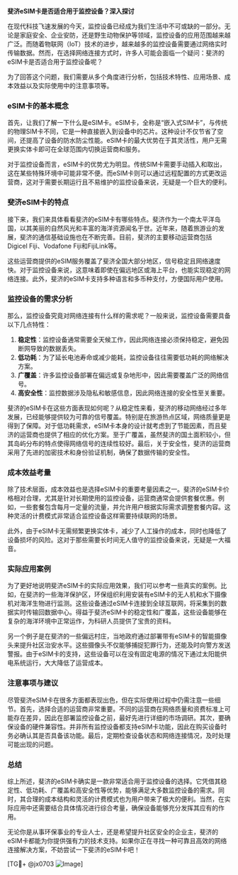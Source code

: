 **斐济eSIM卡是否适合用于监控设备？深入探讨**

在现代科技飞速发展的今天，监控设备已经成为我们生活中不可或缺的一部分。无论是家庭安全、企业安防，还是野生动物保护等领域，监控设备的应用范围越来越广泛。而随着物联网（IoT）技术的进步，越来越多的监控设备需要通过网络实时传输数据。然而，在选择网络连接方式时，许多人可能会面临一个疑问：斐济的eSIM卡是否适合用于监控设备呢？

为了回答这个问题，我们需要从多个角度进行分析，包括技术特性、应用场景、成本效益以及实际使用中的注意事项等。

### eSIM卡的基本概念

首先，让我们了解一下什么是eSIM卡。eSIM卡，全称是“嵌入式SIM卡”，与传统的物理SIM卡不同，它是一种直接嵌入到设备中的芯片。这种设计不仅节省了空间，还提高了设备的防水防尘性能。eSIM卡的最大优势在于其灵活性，用户无需更换实体卡即可在全球范围内切换运营商和服务。

对于监控设备而言，eSIM卡的优势尤为明显。传统SIM卡需要手动插入和取出，这在某些特殊环境中可能非常不便。而eSIM卡则可以通过远程配置的方式更改运营商，这对于需要长期运行且不易维护的监控设备来说，无疑是一个巨大的便利。

### 斐济eSIM卡的特点

接下来，我们来具体看看斐济的eSIM卡有哪些特点。斐济作为一个南太平洋岛国，以其美丽的自然风光和丰富的海洋资源闻名于世。近年来，随着旅游业的发展，斐济的通信基础设施也在不断完善。目前，斐济的主要移动运营商包括Digicel Fiji、Vodafone Fiji和FijiLink等。

这些运营商提供的eSIM服务覆盖了斐济全国大部分地区，信号稳定且网络速度快。对于监控设备来说，这意味着即使在偏远地区或海上平台，也能实现稳定的网络连接。此外，斐济的eSIM卡支持多种语言和多币种支付，方便国际用户使用。

### 监控设备的需求分析

那么，监控设备究竟对网络连接有什么样的需求呢？一般来说，监控设备需要具备以下几点特性：

1. **稳定性**：监控设备通常需要全天候工作，因此网络连接必须保持稳定，避免因断网导致的数据丢失。
2. **低功耗**：为了延长电池寿命或减少能耗，监控设备往往需要低功耗的网络解决方案。
3. **广覆盖**：许多监控设备部署在偏远或复杂地形中，因此需要覆盖广泛的网络信号。
4. **高安全性**：监控数据涉及隐私和敏感信息，因此网络连接的安全性至关重要。

斐济的eSIM卡在这些方面表现如何呢？从稳定性来看，斐济的移动网络经过多年发展，已经能够提供较为可靠的信号覆盖。特别是在旅游热点区域，网络质量更是得到了保障。对于低功耗需求，eSIM卡本身的设计就考虑到了节能因素，而且斐济的运营商也提供了相应的优化方案。至于广覆盖，虽然斐济的国土面积较小，但其岛屿分布的特点使得网络信号的连续性较好。最后，关于安全性，斐济的运营商采用了先进的加密技术和身份验证机制，确保了数据传输的安全性。

### 成本效益考量

除了技术层面，成本效益也是选择eSIM卡的重要考量因素之一。斐济的eSIM卡价格相对合理，尤其是针对长期使用的监控设备，运营商通常会提供套餐优惠。例如，一些套餐包含每月一定量的流量，并允许用户根据实际需求调整套餐内容。这种灵活的计费模式非常适合监控设备这样需要持续联网的场景。

此外，由于eSIM卡无需频繁更换实体卡，减少了人工操作的成本，同时也降低了设备损坏的风险。这对于那些需要长时间无人值守的监控设备来说，无疑是一大福音。

### 实际应用案例

为了更好地说明斐济eSIM卡的实际应用效果，我们可以参考一些真实的案例。比如，在斐济的一些海洋保护区，环保组织利用安装有eSIM卡的无人机和水下摄像机对海洋生物进行监测。这些设备通过eSIM卡连接到全球互联网，将采集到的数据实时传输回数据中心。得益于斐济eSIM卡的稳定性和广覆盖，这些设备能够在复杂的海洋环境中正常运作，为科研人员提供了宝贵的资料。

另一个例子是在斐济的一些偏远村庄，当地政府通过部署带有eSIM卡的智能摄像头来提升社区治安水平。这些摄像头不仅能够捕捉犯罪行为，还能及时向警方发送警报。由于eSIM卡的支持，这些设备可以在没有固定电源的情况下通过太阳能供电系统运行，大大降低了运营成本。

### 注意事项与建议

尽管斐济eSIM卡在很多方面都表现出色，但在实际使用过程中仍需注意一些细节。首先，选择合适的运营商非常重要。不同的运营商在网络质量和资费标准上可能存在差异，因此在部署监控设备之前，最好先进行详细的市场调研。其次，要确保设备的硬件兼容性。并非所有监控设备都支持eSIM卡功能，因此在购买设备时务必确认其是否具备该功能。最后，定期检查设备状态和网络连接情况，及时处理可能出现的问题。

### 总结

综上所述，斐济的eSIM卡确实是一款非常适合用于监控设备的选择。它凭借其稳定性、低功耗、广覆盖和高安全性等优势，能够满足大多数监控设备的需求。同时，其合理的成本结构和灵活的计费模式也为用户带来了极大的便利。当然，在实际应用中还需要结合具体情况进行综合考量，确保设备能够充分发挥其应有的作用。

无论你是从事环保事业的专业人士，还是希望提升社区安全的企业主，斐济的eSIM卡都能为你提供强有力的技术支持。如果你正在寻找一种可靠且高效的网络连接解决方案，不妨尝试一下斐济的eSIM卡吧！

[TG💪+ @jx0703 ![Image](https://github.com/user-attachments/assets/dbca1d08-cadb-493c-b0ec-ad6f7a83f270)]